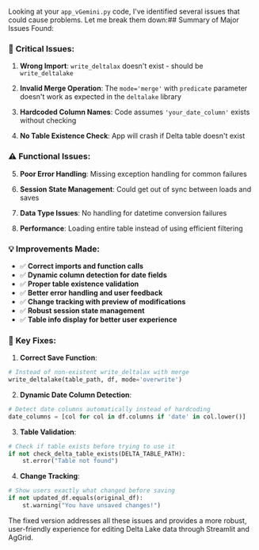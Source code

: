 Looking at your `app_vGemini.py` code, I've identified several issues that could cause problems. Let me break them down:## Summary of Major Issues Found:

### 🚨 **Critical Issues:**

1. **Wrong Import**: `write_deltalax` doesn't exist - should be `write_deltalake`

2. **Invalid Merge Operation**: The `mode='merge'` with `predicate` parameter doesn't work as expected in the `deltalake` library

3. **Hardcoded Column Names**: Code assumes `'your_date_column'` exists without checking

4. **No Table Existence Check**: App will crash if Delta table doesn't exist

### ⚠️ **Functional Issues:**

5. **Poor Error Handling**: Missing exception handling for common failures

6. **Session State Management**: Could get out of sync between loads and saves

7. **Data Type Issues**: No handling for datetime conversion failures

8. **Performance**: Loading entire table instead of using efficient filtering

### 💡 **Improvements Made:**

- ✅ **Correct imports and function calls**
- ✅ **Dynamic column detection for date fields**
- ✅ **Proper table existence validation**
- ✅ **Better error handling and user feedback**
- ✅ **Change tracking with preview of modifications**
- ✅ **Robust session state management**
- ✅ **Table info display for better user experience**

### 🔧 **Key Fixes:**

1. **Correct Save Function**:
```python
# Instead of non-existent write_deltalax with merge
write_deltalake(table_path, df, mode='overwrite')
```

2. **Dynamic Date Column Detection**:
```python
# Detect date columns automatically instead of hardcoding
date_columns = [col for col in df.columns if 'date' in col.lower()]
```

3. **Table Validation**:
```python
# Check if table exists before trying to use it
if not check_delta_table_exists(DELTA_TABLE_PATH):
    st.error("Table not found")
```

4. **Change Tracking**:
```python
# Show users exactly what changed before saving
if not updated_df.equals(original_df):
    st.warning("You have unsaved changes!")
```

The fixed version addresses all these issues and provides a more robust, user-friendly experience for editing Delta Lake data through Streamlit and AgGrid.